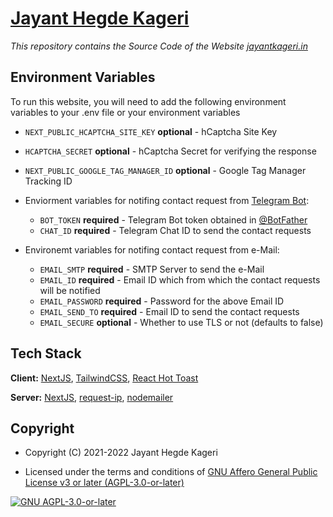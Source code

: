 <!-- Website of jayantkageri, NextJS Site for jayantkageri.in
Copyright (C) 2021 - 2023 Jayant Hegde Kageri <https://github.com/jayantkageri>

This file is part of Website of jayantkageri.

Website of jayantkageri is free software: you can redistribute it and/or modify
it under the terms of the GNU Affero General Public License as published by
the Free Software Foundation, either version 3 of the License, or
(at your option) any later version.

Website of jayantkageri is distributed in the hope that it will be useful,
but WITHOUT ANY WARRANTY; without even the implied warranty of
MERCHANTABILITY or FITNESS FOR A PARTICULAR PURPOSE.  See the
GNU Affero General Public License for more details.

You should have received a copy of the GNU Affero General Public License
along with Website of jayantkageri.  If not, see <https://www.gnu.org/licenses/>. -->

# [Jayant Hegde Kageri](https://jayantkageri.in)

_This repository contains the Source Code of the Website [jayantkageri.in](https://jayantkageri.in)_

## Environment Variables

To run this website, you will need to add the following environment variables to your .env file or your environment variables

- `NEXT_PUBLIC_HCAPTCHA_SITE_KEY` **optional** - hCaptcha Site Key

- `HCAPTCHA_SECRET` **optional** - hCaptcha Secret for verifying the response

- `NEXT_PUBLIC_GOOGLE_TAG_MANAGER_ID` **optional** - Google Tag Manager Tracking ID

- Enviorment variables for notifing contact request from [Telegram Bot](https://telegram.me/BotFather):

  - `BOT_TOKEN` **required** - Telegram Bot token obtained in [@BotFather](https://telegram.me/BotFather)
  - `CHAT_ID` **required** - Telegram Chat ID to send the contact requests

- Environemt variables for notifing contact request from e-Mail:
  - `EMAIL_SMTP` **required** - SMTP Server to send the e-Mail
  - `EMAIL_ID` **required** - Email ID which from which the contact requests will be notified
  - `EMAIL_PASSWORD` **required** - Password for the above Email ID
  - `EMAIL_SEND_TO` **required** - Email ID to send the contact requests
  - `EMAIL_SECURE` **optional** - Whether to use TLS or not (defaults to false)

## Tech Stack

**Client:** [NextJS](https://nextjs.org), [TailwindCSS](https://tailwindcss.com), [React Hot Toast](https://react-hot-toast.com/)

**Server:** [NextJS](https://nextjs.org), [request-ip](https://github.com/pbojinov/request-ip), [nodemailer](https://nodemailer.com/)

## Copyright

- Copyright (C) 2021-2022 Jayant Hegde Kageri

- Licensed under the terms and conditions of [GNU Affero General Public License v3 or later (AGPL-3.0-or-later)](/COPYING)

[![GNU AGPL-3.0-or-later](https://www.gnu.org/graphics/agplv3-with-text-162x68.png)](/COPYING)
